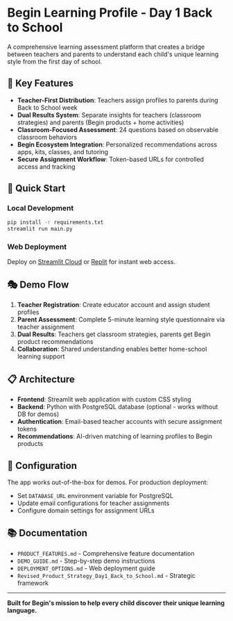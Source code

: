 # Begin Learning Profile - Day 1 Back to School

A comprehensive learning assessment platform that creates a bridge between teachers and parents to understand each child's unique learning style from the first day of school.

## 🎯 Key Features

- **Teacher-First Distribution**: Teachers assign profiles to parents during Back to School week
- **Dual Results System**: Separate insights for teachers (classroom strategies) and parents (Begin products + home activities)
- **Classroom-Focused Assessment**: 24 questions based on observable classroom behaviors
- **Begin Ecosystem Integration**: Personalized recommendations across apps, kits, classes, and tutoring
- **Secure Assignment Workflow**: Token-based URLs for controlled access and tracking

## 🚀 Quick Start

### Local Development
```bash
pip install -r requirements.txt
streamlit run main.py
```

### Web Deployment
Deploy on [Streamlit Cloud](https://share.streamlit.io) or [Replit](https://replit.com) for instant web access.

## 🎭 Demo Flow

1. **Teacher Registration**: Create educator account and assign student profiles
2. **Parent Assessment**: Complete 5-minute learning style questionnaire via teacher assignment
3. **Dual Results**: Teachers get classroom strategies, parents get Begin product recommendations
4. **Collaboration**: Shared understanding enables better home-school learning support

## 📋 Architecture

- **Frontend**: Streamlit web application with custom CSS styling
- **Backend**: Python with PostgreSQL database (optional - works without DB for demos)
- **Authentication**: Email-based teacher accounts with secure assignment tokens
- **Recommendations**: AI-driven matching of learning profiles to Begin products

## 🔧 Configuration

The app works out-of-the-box for demos. For production deployment:
- Set `DATABASE_URL` environment variable for PostgreSQL
- Update email configurations for teacher assignments
- Configure domain settings for assignment URLs

## 📚 Documentation

- `PRODUCT_FEATURES.md` - Comprehensive feature documentation
- `DEMO_GUIDE.md` - Step-by-step demo instructions
- `DEPLOYMENT_OPTIONS.md` - Web deployment guide
- `Revised_Product_Strategy_Day1_Back_to_School.md` - Strategic framework

---

**Built for Begin's mission to help every child discover their unique learning language.**